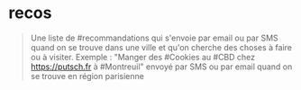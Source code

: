 # recos

> Une liste de #recommandations qui s'envoie par email ou par SMS quand on se trouve dans une ville et qu'on cherche des choses à faire ou à visiter.
> Exemple : "Manger des #Cookies au #CBD chez https://putsch.fr à #Montreuil" envoyé par SMS ou par email quand on se trouve en région parisienne
